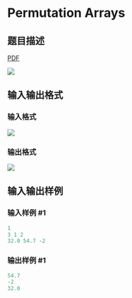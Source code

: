 # Permutation Arrays

## 题目描述

[problemUrl]: https://uva.onlinejudge.org/index.php?option=com_onlinejudge&Itemid=8&category=6&page=show_problem&problem=423

[PDF](https://uva.onlinejudge.org/external/4/p482.pdf)

![](https://cdn.luogu.com.cn/upload/vjudge_pic/UVA482/1ae6b29f8750ff161aa561b9699d4090aff6dee8.png)

## 输入输出格式

### 输入格式

![](https://cdn.luogu.com.cn/upload/vjudge_pic/UVA482/ddcb6e819114597936b91d33ce5b4f24fd28fb30.png)

### 输出格式

![](https://cdn.luogu.com.cn/upload/vjudge_pic/UVA482/e87b63ea1d7f5087cd6932b7f3c71e4b1aaad3c4.png)

## 输入输出样例

### 输入样例 #1

```cpp
1
3 1 2
32.0 54.7 -2
```


### 输出样例 #1

```cpp
54.7
-2
32.0
```


